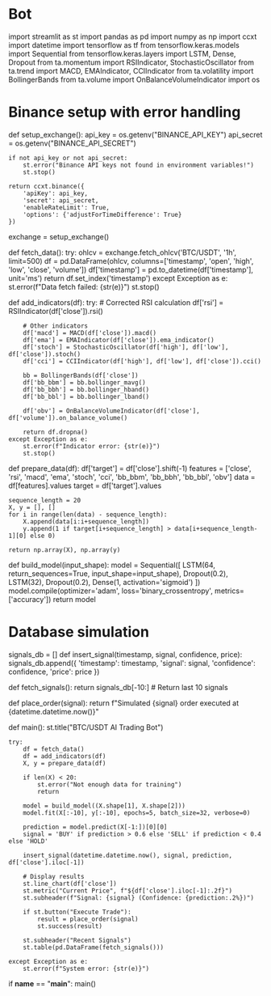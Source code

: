 # Bot
import streamlit as st
import pandas as pd
import numpy as np
import ccxt
import datetime
import tensorflow as tf
from tensorflow.keras.models import Sequential
from tensorflow.keras.layers import LSTM, Dense, Dropout
from ta.momentum import RSIIndicator, StochasticOscillator
from ta.trend import MACD, EMAIndicator, CCIIndicator
from ta.volatility import BollingerBands
from ta.volume import OnBalanceVolumeIndicator
import os

# Binance setup with error handling
def setup_exchange():
    api_key = os.getenv("BINANCE_API_KEY")
    api_secret = os.getenv("BINANCE_API_SECRET")
    
    if not api_key or not api_secret:
        st.error("Binance API keys not found in environment variables!")
        st.stop()
    
    return ccxt.binance({
        'apiKey': api_key,
        'secret': api_secret,
        'enableRateLimit': True,
        'options': {'adjustForTimeDifference': True}
    })

exchange = setup_exchange()

def fetch_data():
    try:
        ohlcv = exchange.fetch_ohlcv('BTC/USDT', '1h', limit=500)
        df = pd.DataFrame(ohlcv, columns=['timestamp', 'open', 'high', 'low', 'close', 'volume'])
        df['timestamp'] = pd.to_datetime(df['timestamp'], unit='ms')
        return df.set_index('timestamp')
    except Exception as e:
        st.error(f"Data fetch failed: {str(e)}")
        st.stop()

def add_indicators(df):
    try:
        # Corrected RSI calculation
        df['rsi'] = RSIIndicator(df['close']).rsi()
        
        # Other indicators
        df['macd'] = MACD(df['close']).macd()
        df['ema'] = EMAIndicator(df['close']).ema_indicator()
        df['stoch'] = StochasticOscillator(df['high'], df['low'], df['close']).stoch()
        df['cci'] = CCIIndicator(df['high'], df['low'], df['close']).cci()
        
        bb = BollingerBands(df['close'])
        df['bb_bbm'] = bb.bollinger_mavg()
        df['bb_bbh'] = bb.bollinger_hband()
        df['bb_bbl'] = bb.bollinger_lband()
        
        df['obv'] = OnBalanceVolumeIndicator(df['close'], df['volume']).on_balance_volume()
        
        return df.dropna()
    except Exception as e:
        st.error(f"Indicator error: {str(e)}")
        st.stop()

def prepare_data(df):
    df['target'] = df['close'].shift(-1)
    features = ['close', 'rsi', 'macd', 'ema', 'stoch', 'cci', 'bb_bbm', 'bb_bbh', 'bb_bbl', 'obv']
    data = df[features].values
    target = df['target'].values

    sequence_length = 20
    X, y = [], []
    for i in range(len(data) - sequence_length):
        X.append(data[i:i+sequence_length])
        y.append(1 if target[i+sequence_length] > data[i+sequence_length-1][0] else 0)

    return np.array(X), np.array(y)

def build_model(input_shape):
    model = Sequential([
        LSTM(64, return_sequences=True, input_shape=input_shape),
        Dropout(0.2),
        LSTM(32),
        Dropout(0.2),
        Dense(1, activation='sigmoid')
    ])
    model.compile(optimizer='adam', loss='binary_crossentropy', metrics=['accuracy'])
    return model

# Database simulation
signals_db = []
def insert_signal(timestamp, signal, confidence, price):
    signals_db.append({
        'timestamp': timestamp,
        'signal': signal,
        'confidence': confidence,
        'price': price
    })

def fetch_signals():
    return signals_db[-10:]  # Return last 10 signals

def place_order(signal):
    return f"Simulated {signal} order executed at {datetime.datetime.now()}"

def main():
    st.title("BTC/USDT AI Trading Bot")
    
    try:
        df = fetch_data()
        df = add_indicators(df)
        X, y = prepare_data(df)
        
        if len(X) < 20:
            st.error("Not enough data for training")
            return
            
        model = build_model((X.shape[1], X.shape[2]))
        model.fit(X[:-10], y[:-10], epochs=5, batch_size=32, verbose=0)
        
        prediction = model.predict(X[-1:])[0][0]
        signal = 'BUY' if prediction > 0.6 else 'SELL' if prediction < 0.4 else 'HOLD'
        
        insert_signal(datetime.datetime.now(), signal, prediction, df['close'].iloc[-1])
        
        # Display results
        st.line_chart(df['close'])
        st.metric("Current Price", f"${df['close'].iloc[-1]:.2f}")
        st.subheader(f"Signal: {signal} (Confidence: {prediction:.2%})")
        
        if st.button("Execute Trade"):
            result = place_order(signal)
            st.success(result)
            
        st.subheader("Recent Signals")
        st.table(pd.DataFrame(fetch_signals()))
        
    except Exception as e:
        st.error(f"System error: {str(e)}")

if __name__ == "__main__":
    main()
